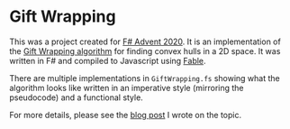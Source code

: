 # Gift Wrapping

This was a project created for [F# Advent 2020](https://sergeytihon.com/2020/10/22/f-advent-calendar-in-english-2020/). It is an implementation of the [Gift Wrapping algorithm](https://en.wikipedia.org/wiki/Gift_wrapping_algorithm) for finding convex hulls in a 2D space. It was written in F# and compiled to Javascript using [Fable](https://fable.io).

There are multiple implementations in `GiftWrapping.fs` showing what the algorithm looks like written in an imperative style (mirroring the pseudocode) and a functional style.

For more details, please see the [blog post](http://matthewherman.net/programming/2020/12/13/functional-gift-wrapping.html) I wrote on the topic.
